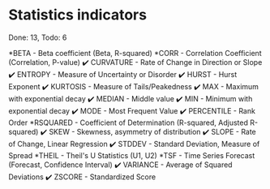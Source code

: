 # Statistics indicators
Done: 13, Todo: 6

*BETA - Beta coefficient (Beta, R-squared)
*CORR - Correlation Coefficient (Correlation, P-value)
✔️ CURVATURE - Rate of Change in Direction or Slope
✔️ ENTROPY - Measure of Uncertainty or Disorder
✔️ HURST - Hurst Exponent
✔️ KURTOSIS - Measure of Tails/Peakedness
✔️ MAX - Maximum with exponential decay
✔️ MEDIAN - Middle value
✔️ MIN - Minimum with exponential decay
✔️ MODE - Most Frequent Value
✔️ PERCENTILE - Rank Order
*RSQUARED - Coefficient of Determination (R-squared, Adjusted R-squared)
✔️ SKEW - Skewness, asymmetry of distribution
✔️ SLOPE - Rate of Change, Linear Regression
✔️ STDDEV - Standard Deviation, Measure of Spread
*THEIL - Theil's U Statistics (U1, U2)
*TSF - Time Series Forecast (Forecast, Confidence Interval)
✔️ VARIANCE - Average of Squared Deviations
✔️ ZSCORE - Standardized Score
